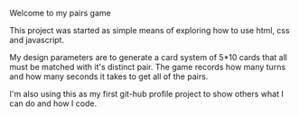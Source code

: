 Welcome to my pairs game

This project was started as simple means of exploring how to use html, css and javascript.

My design parameters are to generate a card system of 5*10 cards that all must be matched with it's distinct pair. The game records how many turns and how many seconds it takes to get all of the pairs.

I'm also using this as my first git-hub profile project to show others what I can do and how I code. 